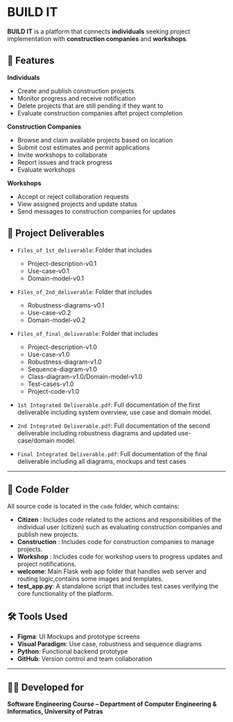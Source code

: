 # BUILD IT

**BUILD IT** is a platform that connects **individuals** seeking project implementation with **construction companies** and **workshops**.

## 🔧 Features
**Individuals** 
- Create and publish construction projects
- Monitor progress and receive notification
- Delete projects that are still pending if they want to
- Evaluate construction companies aftet project completion

**Construction Companies** 
- Browse and claim available projects based on location
- Submit  cost estimates and permit applications
- Invite workshops to collaborate
- Report issues and track progress
- Evaluate workshops

**Workshops** 
- Accept or reject collaboration requests 
- View assigned projects and update status
- Send messages to construction companies for updates

## 📁 Project Deliverables

- `Files_of_1st_deliverable`: Folder that includes
  - Project-description-v0.1
  - Use-case-v0.1 
  - Domain-model-v0.1 
- `Files_of_2nd_deliverable`: Folder that includes
  - Robustness-diagrams-v0.1
  - Use-case-v0.2
  - Domain-model-v0.2
- `Files_of_final_deliverable`: Folder that includes
  - Project-description-v1.0
  - Use-case-v1.0
  - Robustness-diagram-v1.0
  - Sequence-diagram-v1.0
  - Class-diagram-v1.0/Domain-model-v1.0
  - Test-cases-v1.0
  - Project-code-v1.0

- `1st Integrated Deliverable.pdf`: Full documentation of the first deliverable including system overview, use case and domain model.
- `2nd Integrated Deliverable.pdf`: Full documentation of the second deliverable including robustness diagrams and updated use-case/domain model.
- `Final Integrated Deliverable.pdf`: Full documentation of the final deliverable including all diagrams, mockups and test cases

---

##  📂 Code Folder
All source code is located in the `code` folder, which contains:  
- **Citizen** :   Includes code related to the actions and responsibilities of the individual user (citizen) such as evaluating construction companies and publish new projects.
- **Construction** :  Includes code for construction companies to manage projects.
- **Workshop** : Includes code for workshop users to progress updates and project notifications.
- **welcome**:  Main Flask web app folder that handles web server and routing logic,contains some images and templates.
- **test_app.py**: A standalone script that includes test cases verifying the core functionality of the platform.


## 🛠️ Tools Used

- **Figma**: UI Mockups and prototype screens
- **Visual Paradigm**: Use case, robustness and sequence diagrams
- **Python**: Functional backend prototype
- **GitHub**: Version control and team collaboration

---

## 👨‍💻 Developed for

**Software Engineering Course – Department of Computer Engineering & Informatics, University of Patras**